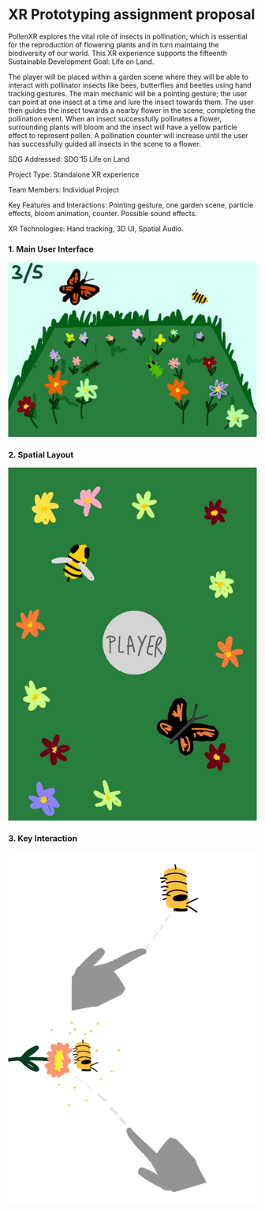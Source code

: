 # XR Prototyping assignment proposal


PollenXR explores the vital role of insects in pollination, which is essential for the reproduction of flowering plants and in turn maintaing the biodiversity of our world. This XR experience supports the fifteenth Sustainable Development Goal: Life on Land. 

The player will be placed within a garden scene where they will be able to interact with pollinator insects like bees, butterflies and beetles using hand tracking gestures. The main mechanic will be a pointing gesture; the user can point at one insect at a time and lure the insect towards them. The user then guides the insect towards a nearby flower in the scene, completing the pollination event. When an insect successfully pollinates a flower, surrounding plants will bloom and the insect will have a yellow particle effect to represent pollen. A pollination counter will increase until the user has successfully guided all insects in the scene to a flower.

SDG Addressed: SDG 15 Life on Land

Project Type: Standalone XR experience

Team Members: Individual Project

Key Features and Interactions: Pointing gesture, one garden scene, particle effects, bloom animation, counter. Possible sound effects.

XR Technologies: Hand tracking, 3D UI, Spatial Audio. 

### 1. Main User Interface
![Main UI](images\pollenXR1.jpg)


### 2. Spatial Layout
![Key Interaction](images\pollenXR2.jpg)

### 3. Key Interaction
![Spatial Layout](images\pollenXR3.jpg)


